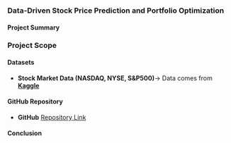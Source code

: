 ### Data-Driven Stock Price Prediction and Portfolio Optimization

#### Project Summary


### Project Scope


#### Datasets

- **Stock Market Data (NASDAQ, NYSE, S&P500)**-> Data comes from [**Kaggle**](https://www.kaggle.com/datasets/paultimothymooney/stock-market-data/)

#### GitHub Repository
- **GitHub** [Repository Link](https://github.com/ArslanShakar/stock_price_prediction.git)



#### Conclusion


